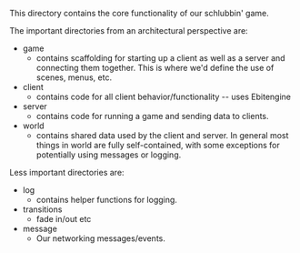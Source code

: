 This directory contains the core functionality of our schlubbin' game.

The important directories from an architectural perspective are:

  * game
    * contains scaffolding for starting up a client as well as a server and connecting them together. This is where we'd define the use of scenes, menus, etc.
  * client
    * contains code for all client behavior/functionality -- uses Ebitengine
  * server
    * contains code for running a game and sending data to clients.
  * world
    * contains shared data used by the client and server. In general most things in world are fully self-contained, with some exceptions for potentially using messages or logging.

Less important directories are:

  * log
    * contains helper functions for logging.
  * transitions
    * fade in/out etc
  * message
    * Our networking messages/events.